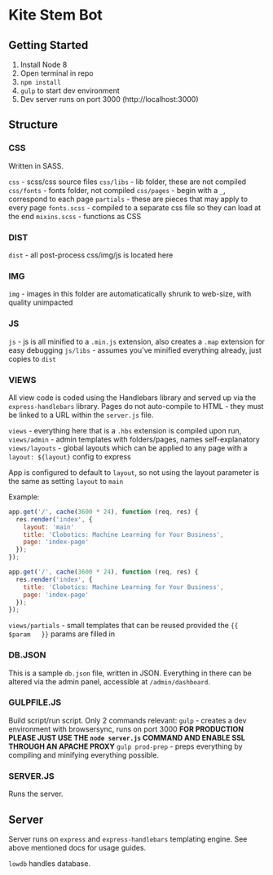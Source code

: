 # Kite Stem Bot

## Getting Started
1. Install Node 8
2. Open terminal in repo
3. `npm install`
4. `gulp` to start dev environment
5. Dev server runs on port 3000 (http://localhost:3000)

## Structure

### CSS
Written in SASS.

`css` - scss/css source files
`css/libs` - lib folder, these are not compiled
`css/fonts` - fonts folder, not compiled
`css/pages` - begin with a `_`, correspond to each page
`partials` - these are pieces that may apply to every page
`fonts.scss` - compiled to a separate css file so they can load at the end
`mixins.scss` - functions as CSS

### DIST

`dist` - all post-process css/img/js is located here

### IMG
`img` - images in this folder are automaticatically shrunk to web-size, with quality unimpacted

### JS 
`js` - js is all minified to a `.min.js` extension, also creates a `.map` extension for easy debugging
`js/libs` - assumes you've minified everything already, just copies to `dist`

### VIEWS
All view code is coded using the Handlebars library and served up via the `express-handlebars` library.
Pages do not auto-compile to HTML  - they must be linked to a URL within the `server.js` file.

`views` - everything here that is a `.hbs` extension is compiled upon run, 
`views/admin` - admin templates with folders/pages, names self-explanatory
`views/layouts` - global layouts which can be applied to any page with a `layout: ${layout}` config to express

App is configured to default to `layout`, so not using the layout parameter is the same as setting `layout` to `main`

Example: 
```javascript
app.get('/', cache(3600 * 24), function (req, res) {
  res.render('index', {
    layout: 'main'
    title: 'Clobotics: Machine Learning for Your Business',
    page: 'index-page'
  });
});

app.get('/', cache(3600 * 24), function (req, res) {
  res.render('index', {
    title: 'Clobotics: Machine Learning for Your Business',
    page: 'index-page'
  });
});
```

`views/partials` - small templates that can be reused provided the `{{  $param   }}` params are filled in

### DB.JSON
This is a sample `db.json` file, written in JSON. Everything in there can be altered via the admin panel, accessible at `/admin/dashboard`.

### GULPFILE.JS
Build script/run script. Only 2 commands relevant:
`gulp` - creates a dev environment with browsersync, runs on port 3000 
**FOR PRODUCTION PLEASE JUST USE THE `node server.js` COMMAND AND ENABLE SSL THROUGH AN APACHE PROXY**
`gulp prod-prep` - preps everything by compiling and minifying everything possible. 

### SERVER.JS
Runs the server.

## Server

Server runs on `express` and `express-handlebars` templating engine. See above mentioned docs for usage guides.

`lowdb` handles database.

